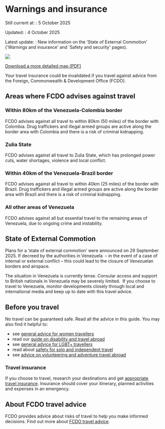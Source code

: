 # Warnings and insurance

Still current at:
:   5 October 2025

Updated:
:   4 October 2025

Latest update:
:   New information on the ‘State of External Commotion’ ('Warnings and insurance' and 'Safety and security' pages).

![](https://assets.publishing.service.gov.uk/media/5f4e7de38fa8f57fb9bf665b/FCDO__TA__045_-_Venezuela_Travel_Advice_Ed1__WEB_.jpg)


[Download a more detailed map (PDF)](https://assets.publishing.service.gov.uk/media/5f4e7de3e90e071c71bb3f9e/FCDO__TA__045_-_Venezuela_Travel_Advice_Ed1.pdf)

Your travel insurance could be invalidated if you travel against advice from the Foreign, Commonwealth & Development Office (FCDO).

## Areas where FCDO advises against travel

### Within 80km of the Venezuela-Colombia border

FCDO advises against all travel to within 80km (50 miles) of the border with Colombia. Drug traffickers and illegal armed groups are active along the border area with Colombia and there is a risk of criminal kidnapping.

### Zulia State

FCDO advises against all travel to Zulia State, which has prolonged power cuts, water shortages, violence and local conflict.

### Within 40km of the Venezuela-Brazil border

FCDO advises against all travel to within 40km (25 miles) of the border with Brazil. Drug traffickers and illegal armed groups are active along the border area with Brazil and there is a risk of criminal kidnapping.

### All other areas of Venezuela

FCDO advises against all but essential travel to the remaining areas of Venezuela, due to ongoing crime and instability.

## State of External Commotion

Plans for a ‘state of external commotion’ were announced on 29 September 2025. If decreed by the authorities in Venezuela  – in the event of a case of internal or external conflict – this could lead to the closure of Venezuelan borders and airspace.

The situation in Venezuela is currently tense. Consular access and support to British nationals in Venezuela may be severely limited.  If you choose to travel to Venezuela, monitor developments closely through local and international media and keep up to date with this travel advice.

## Before you travel

No travel can be guaranteed safe. Read all the advice in this guide. You may also find it helpful to:

* see [general advice for women travellers](https://www.gov.uk/guidance/advice-for-women-travelling-abroad)
* read our [guide on disability and travel abroad](https://www.gov.uk/government/publications/disabled-travellers)
* see [general advice for LGBT+ travellers](https://www.gov.uk/guidance/lesbian-gay-bisexual-and-transgender-foreign-travel-advice)
* read about [safety for solo and independent travel](https://www.gov.uk/guidance/solo-and-independent-travel)
* see [advice on volunteering and adventure travel abroad](https://www.gov.uk/guidance/safer-adventure-travel-and-volunteering-overseas)

### Travel insurance

If you choose to travel, research your destinations and get [appropriate travel insurance](https://www.gov.uk/guidance/foreign-travel-insurance). Insurance should cover your itinerary, planned activities and expenses in an emergency.

## About FCDO travel advice

FCDO provides advice about risks of travel to help you make informed decisions. Find out more about [FCDO travel advice](https://www.gov.uk/guidance/about-foreign-commonwealth-development-office-travel-advice).